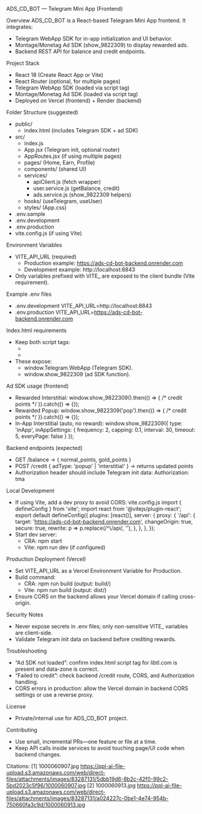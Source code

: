 ADS_CD_BOT — Telegram Mini App (Frontend)

Overview
ADS_CD_BOT is a React-based Telegram Mini App frontend. It integrates:
- Telegram WebApp SDK for in-app initialization and UI behavior.
- Montage/Monetag Ad SDK (show_9822309) to display rewarded ads.
- Backend REST API for balance and credit endpoints.

Project Stack
- React 18 (Create React App or Vite)
- React Router (optional, for multiple pages)
- Telegram WebApp SDK (loaded via script tag)
- Montage/Monetag Ad SDK (loaded via script tag)
- Deployed on Vercel (frontend) + Render (backend)

Folder Structure (suggested)
- public/
  - index.html (includes Telegram SDK + ad SDK)
- src/
  - index.js
  - App.jsx (Telegram init, optional router)
  - AppRoutes.jsx (if using multiple pages)
  - pages/ (Home, Earn, Profile)
  - components/ (shared UI)
  - services/
    - apiClient.js (fetch wrapper)
    - user.service.js (getBalance, credit)
    - ads.service.js (show_9822309 helpers)
  - hooks/ (useTelegram, useUser)
  - styles/ (App.css)
- .env.sample
- .env.development
- .env.production
- vite.config.js (if using Vite)

Environment Variables
- VITE_API_URL (required)
  - Production example: https://ads-cd-bot-backend.onrender.com
  - Development example: http://localhost:8843
- Only variables prefixed with VITE_ are exposed to the client bundle (Vite requirement).

Example .env files
- .env.development
  VITE_API_URL=http://localhost:8843
- .env.production
  VITE_API_URL=https://ads-cd-bot-backend.onrender.com

Index.html requirements
- Keep both script tags:
  - <script src="https://telegram.org/js/telegram-web-app.js"></script>
  - <script src="//libtl.com/sdk.js" data-zone="9822309" data-sdk="show_9822309"></script>
- These expose:
  - window.Telegram.WebApp (Telegram SDK).
  - window.show_9822309 (ad SDK function).

Ad SDK usage (frontend)
- Rewarded Interstitial:
  window.show_9822309().then(() => { /* credit points */ }).catch(() => {});
- Rewarded Popup:
  window.show_9822309('pop').then(() => { /* credit points */ }).catch(() => {});
- In-App Interstitial (auto, no reward):
  window.show_9822309({ type: 'inApp', inAppSettings: { frequency: 2, capping: 0.1, interval: 30, timeout: 5, everyPage: false } });

Backend endpoints (expected)
- GET /balance → { normal_points, gold_points }
- POST /credit { adType: 'popup' | 'interstitial' } → returns updated points
- Authorization header should include Telegram init data:
  Authorization: tma <tg-init-data>

Local Development
- If using Vite, add a dev proxy to avoid CORS:
  vite.config.js
  import { defineConfig } from 'vite';
  import react from '@vitejs/plugin-react';
  export default defineConfig({
    plugins: [react()],
    server: {
      proxy: {
        '/api': {
          target: 'https://ads-cd-bot-backend.onrender.com',
          changeOrigin: true,
          secure: true,
          rewrite: p => p.replace(/^\\/api/, ''),
        },
      },
    },
  });
- Start dev server:
  - CRA: npm start
  - Vite: npm run dev (if configured)

Production Deployment (Vercel)
- Set VITE_API_URL as a Vercel Environment Variable for Production.
- Build command:
  - CRA: npm run build (output: build/)
  - Vite: npm run build (output: dist/)
- Ensure CORS on the backend allows your Vercel domain if calling cross-origin.

Security Notes
- Never expose secrets in .env files; only non-sensitive VITE_ variables are client-side.
- Validate Telegram init data on backend before crediting rewards.

Troubleshooting
- “Ad SDK not loaded”: confirm index.html script tag for libtl.com is present and data-zone is correct.
- “Failed to credit”: check backend /credit route, CORS, and Authorization handling.
- CORS errors in production: allow the Vercel domain in backend CORS settings or use a reverse proxy.

License
- Private/internal use for ADS_CD_BOT project.

Contributing
- Use small, incremental PRs—one feature or file at a time.
- Keep API calls inside services to avoid touching page/UI code when backend changes.

Citations:
[1] 1000060907.jpg https://ppl-ai-file-upload.s3.amazonaws.com/web/direct-files/attachments/images/83287131/5dbb19d6-8b2c-42f0-99c2-5bd2023c5f96/1000060907.jpg
[2] 1000060913.jpg https://ppl-ai-file-upload.s3.amazonaws.com/web/direct-files/attachments/images/83287131/a024227c-0be1-4e74-954b-750660fa3c9d/1000060913.jpg
